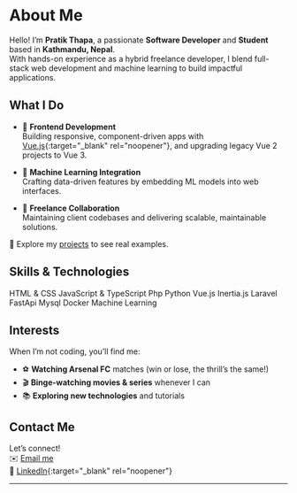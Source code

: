 # About Me

Hello! I’m **Pratik Thapa**, a passionate **Software Developer** and **Student** based in **Kathmandu, Nepal**.  
With hands-on experience as a hybrid freelance developer, I blend full-stack web development and machine learning to build impactful applications.

## What I Do

- 🚀 **Frontend Development**  
  Building responsive, component-driven apps with [Vue.js](https://vuejs.org){:target="_blank" rel="noopener"}, and upgrading legacy Vue 2 projects to Vue 3.

- 🤖 **Machine Learning Integration**  
  Crafting data-driven features by embedding ML models into web interfaces.

- 💼 **Freelance Collaboration**  
  Maintaining client codebases and delivering scalable, maintainable solutions.

🔗 Explore my [projects](/projects/) to see real examples.

## Skills & Technologies

<Badge type="tip">HTML & CSS</Badge>
<Badge type="tip">JavaScript & TypeScript</Badge>
<Badge type="tip">Php</Badge>
<Badge type="tip">Python</Badge>
<Badge type="tip">Vue.js</Badge>
<Badge type="tip">Inertia.js</Badge>
<Badge type="tip">Laravel</Badge>
<Badge type="tip">FastApi</Badge>
<Badge type="tip">Mysql</Badge>
<Badge type="tip">Docker</Badge>
<Badge type="tip">Machine Learning</Badge>

## Interests

When I’m not coding, you’ll find me:

- ⚽ **Watching Arsenal FC** matches (win or lose, the thrill’s the same!)  
- 🎬 **Binge-watching movies & series** whenever I can  
- 📚 **Exploring new technologies** and tutorials

## Contact Me

Let’s connect!  
✉️ [Email me](mailto:pratikthapa567@gmail.com)  
🔗 [LinkedIn](https://www.linkedin.com/in/pratik-bahadur-thapa-b9964919a/){:target="_blank" rel="noopener"}

---
